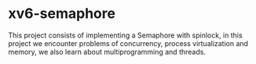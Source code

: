 # xv6-semaphore
This project consists of implementing a Semaphore with spinlock, in this project we encounter problems of concurrency, process virtualization and memory, we also learn about multiprogramming and threads.
